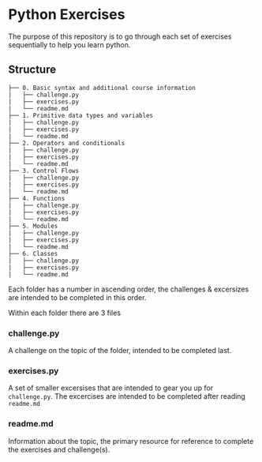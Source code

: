 # Python Exercises

The purpose of this repository is to go through each set of exercises sequentially to help you learn python.

## Structure

```
├── 0. Basic syntax and additional course information
|   ├── challenge.py
|   ├── exercises.py
|   └── readme.md
├── 1. Primitive data types and variables
|   ├── challenge.py
|   ├── exercises.py
|   └── readme.md
├── 2. Operators and conditionals
|   ├── challenge.py
|   ├── exercises.py
|   └── readme.md
├── 3. Control Flows
|   ├── challenge.py
|   ├── exercises.py
|   └── readme.md
├── 4. Functions
|   ├── challenge.py
|   ├── exercises.py
|   └── readme.md
├── 5. Modules
|   ├── challenge.py
|   ├── exercises.py
|   └── readme.md
├── 6. Classes
|   ├── challenge.py
|   ├── exercises.py
|   └── readme.md
```

Each folder has a number in ascending order, the challenges & excersizes are intended to be completed in this order.

Within each folder there are 3 files

### challenge.py

A challenge on the topic of the folder, intended to be completed last.

### exercises.py

A set of smaller excersises that are intended to gear you up for ```challenge.py```. The excercises are intended to be completed after reading ```readme.md```

### readme.md

Information about the topic, the primary resource for reference to complete the exercises and challenge(s). 
